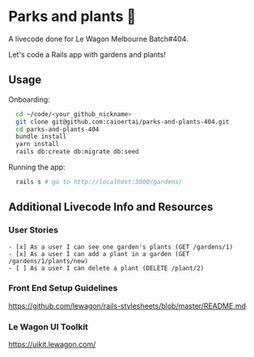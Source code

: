# Parks and plants 🌴

A livecode done for Le Wagon Melbourne Batch#404.

Let's code a Rails app with gardens and plants!

## Usage
Onboarding:
```bash
  cd ~/code/<your_github_nickname>
  git clone git@github.com:caioertai/parks-and-plants-404.git
  cd parks-and-plants-404
  bundle install
  yarn install
  rails db:create db:migrate db:seed
```
Running the app:
```bash
  rails s # go to http://localhost:3000/gardens/
```

## Additional Livecode Info and Resources

### User Stories

```
- [x] As a user I can see one garden's plants (GET /gardens/1)
- [x] As a user I can add a plant in a garden (GET /gardens/1/plants/new)
- [ ] As a user I can delete a plant (DELETE /plant/2)
```

### Front End Setup Guidelines

https://github.com/lewagon/rails-stylesheets/blob/master/README.md

### Le Wagon UI Toolkit

https://uikit.lewagon.com/
